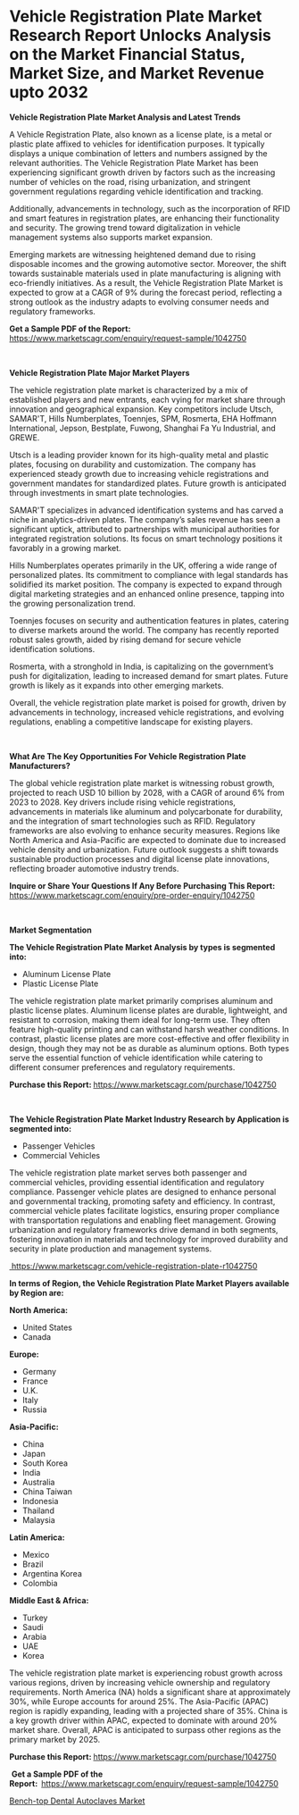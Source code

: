 <p><h1>Vehicle Registration Plate Market Research Report Unlocks Analysis on the Market Financial Status, Market Size, and Market Revenue upto 2032</h1></p><p><strong>Vehicle Registration Plate Market Analysis and Latest Trends</strong></p>
<p><p>A Vehicle Registration Plate, also known as a license plate, is a metal or plastic plate affixed to vehicles for identification purposes. It typically displays a unique combination of letters and numbers assigned by the relevant authorities. The Vehicle Registration Plate Market has been experiencing significant growth driven by factors such as the increasing number of vehicles on the road, rising urbanization, and stringent government regulations regarding vehicle identification and tracking. </p><p>Additionally, advancements in technology, such as the incorporation of RFID and smart features in registration plates, are enhancing their functionality and security. The growing trend toward digitalization in vehicle management systems also supports market expansion. </p><p>Emerging markets are witnessing heightened demand due to rising disposable incomes and the growing automotive sector. Moreover, the shift towards sustainable materials used in plate manufacturing is aligning with eco-friendly initiatives. As a result, the Vehicle Registration Plate Market is expected to grow at a CAGR of 9% during the forecast period, reflecting a strong outlook as the industry adapts to evolving consumer needs and regulatory frameworks.</p></p>
<p><strong>Get a Sample PDF of the Report:&nbsp;</strong> <a href="https://www.marketscagr.com/enquiry/request-sample/1042750?utm_campaign=1905&utm_medium=2&utm_source=Github&utm_content=ia&utm_term=22032025&utm_id=vehicle-registration-plate">https://www.marketscagr.com/enquiry/request-sample/1042750</a></p>
<p>&nbsp;</p>
<p><strong>Vehicle Registration Plate Major Market Players</strong></p>
<p><p>The vehicle registration plate market is characterized by a mix of established players and new entrants, each vying for market share through innovation and geographical expansion. Key competitors include Utsch, SAMAR'T, Hills Numberplates, Toennjes, SPM, Rosmerta, EHA Hoffmann International, Jepson, Bestplate, Fuwong, Shanghai Fa Yu Industrial, and GREWE.</p><p>Utsch is a leading provider known for its high-quality metal and plastic plates, focusing on durability and customization. The company has experienced steady growth due to increasing vehicle registrations and government mandates for standardized plates. Future growth is anticipated through investments in smart plate technologies.</p><p>SAMAR'T specializes in advanced identification systems and has carved a niche in analytics-driven plates. The company’s sales revenue has seen a significant uptick, attributed to partnerships with municipal authorities for integrated registration solutions. Its focus on smart technology positions it favorably in a growing market.</p><p>Hills Numberplates operates primarily in the UK, offering a wide range of personalized plates. Its commitment to compliance with legal standards has solidified its market position. The company is expected to expand through digital marketing strategies and an enhanced online presence, tapping into the growing personalization trend.</p><p>Toennjes focuses on security and authentication features in plates, catering to diverse markets around the world. The company has recently reported robust sales growth, aided by rising demand for secure vehicle identification solutions.</p><p>Rosmerta, with a stronghold in India, is capitalizing on the government’s push for digitalization, leading to increased demand for smart plates. Future growth is likely as it expands into other emerging markets.</p><p>Overall, the vehicle registration plate market is poised for growth, driven by advancements in technology, increased vehicle registrations, and evolving regulations, enabling a competitive landscape for existing players.</p></p>
<p>&nbsp;</p>
<p><strong>What Are The Key Opportunities For Vehicle Registration Plate Manufacturers?</strong></p>
<p><p>The global vehicle registration plate market is witnessing robust growth, projected to reach USD 10 billion by 2028, with a CAGR of around 6% from 2023 to 2028. Key drivers include rising vehicle registrations, advancements in materials like aluminum and polycarbonate for durability, and the integration of smart technologies such as RFID. Regulatory frameworks are also evolving to enhance security measures. Regions like North America and Asia-Pacific are expected to dominate due to increased vehicle density and urbanization. Future outlook suggests a shift towards sustainable production processes and digital license plate innovations, reflecting broader automotive industry trends.</p></p>
<p><strong>Inquire or Share Your Questions If Any Before Purchasing This Report:</strong> <a href="https://www.marketscagr.com/enquiry/pre-order-enquiry/1042750?utm_campaign=1905&utm_medium=2&utm_source=Github&utm_content=ia&utm_term=22032025&utm_id=vehicle-registration-plate">https://www.marketscagr.com/enquiry/pre-order-enquiry/1042750</a></p>
<p>&nbsp;</p>
<p><strong>Market Segmentation</strong></p>
<p><strong>The Vehicle Registration Plate Market Analysis by types is segmented into:</strong></p>
<p><ul><li>Aluminum License Plate</li><li>Plastic License Plate</li></ul></p>
<p><p>The vehicle registration plate market primarily comprises aluminum and plastic license plates. Aluminum license plates are durable, lightweight, and resistant to corrosion, making them ideal for long-term use. They often feature high-quality printing and can withstand harsh weather conditions. In contrast, plastic license plates are more cost-effective and offer flexibility in design, though they may not be as durable as aluminum options. Both types serve the essential function of vehicle identification while catering to different consumer preferences and regulatory requirements.</p></p>
<p><strong>Purchase this Report:&nbsp;</strong><a href="https://www.marketscagr.com/purchase/1042750?utm_campaign=1905&utm_medium=2&utm_source=Github&utm_content=ia&utm_term=22032025&utm_id=vehicle-registration-plate">https://www.marketscagr.com/purchase/1042750</a></p>
<p>&nbsp;</p>
<p><strong>The Vehicle Registration Plate Market Industry Research by Application is segmented into:</strong></p>
<p><ul><li>Passenger Vehicles</li><li>Commercial Vehicles</li></ul></p>
<p><p>The vehicle registration plate market serves both passenger and commercial vehicles, providing essential identification and regulatory compliance. Passenger vehicle plates are designed to enhance personal and governmental tracking, promoting safety and efficiency. In contrast, commercial vehicle plates facilitate logistics, ensuring proper compliance with transportation regulations and enabling fleet management. Growing urbanization and regulatory frameworks drive demand in both segments, fostering innovation in materials and technology for improved durability and security in plate production and management systems.</p></p>
<p><a href="https://www.marketscagr.com/vehicle-registration-plate-r1042750?utm_campaign=1905&utm_medium=2&utm_source=Github&utm_content=ia&utm_term=22032025&utm_id=vehicle-registration-plate">&nbsp;https://www.marketscagr.com/vehicle-registration-plate-r1042750</a></p>
<p><strong>In terms of Region, the Vehicle Registration Plate Market Players available by Region are:</strong></p>
<p>
    <p> <strong> North America: </strong>
        <ul>
            <li>United States</li>
            <li>Canada</li>
        </ul>
        </p> 
    <p> <strong> Europe: </strong>
        <ul>
            <li>Germany</li>
            <li>France</li>
            <li>U.K.</li>
            <li>Italy</li>
            <li>Russia</li>
        </ul>
        </p> 
    <p> <strong> Asia-Pacific: </strong>
        <ul>
            <li>China</li>
            <li>Japan</li>
            <li>South Korea</li>
            <li>India</li>
            <li>Australia</li>
            <li>China Taiwan</li>
            <li>Indonesia</li>
            <li>Thailand</li>
            <li>Malaysia</li>
        </ul>
        </p> 
    <p> <strong> Latin America: </strong>
        <ul>
            <li>Mexico</li>
            <li>Brazil</li>
            <li>Argentina Korea</li>
            <li>Colombia</li>
        </ul>
        </p> 
    <p> <strong> Middle East & Africa: </strong>
        <ul>
            <li>Turkey</li>
            <li>Saudi</li>
            <li>Arabia</li>
            <li>UAE</li>
            <li>Korea</li>
        </ul>
    </p>
    </p>
<p><p>The vehicle registration plate market is experiencing robust growth across various regions, driven by increasing vehicle ownership and regulatory requirements. North America (NA) holds a significant share at approximately 30%, while Europe accounts for around 25%. The Asia-Pacific (APAC) region is rapidly expanding, leading with a projected share of 35%. China is a key growth driver within APAC, expected to dominate with around 20% market share. Overall, APAC is anticipated to surpass other regions as the primary market by 2025.</p></p>
<p><strong>Purchase this Report: </strong><a href="https://www.marketscagr.com/purchase/1042750?utm_campaign=1905&utm_medium=2&utm_source=Github&utm_content=ia&utm_term=22032025&utm_id=vehicle-registration-plate">https://www.marketscagr.com/purchase/1042750</a></p>
<p>&nbsp;<strong>Get a Sample PDF of the Report:&nbsp;&nbsp;</strong><a href="https://www.marketscagr.com/enquiry/request-sample/1042750?utm_campaign=1905&utm_medium=2&utm_source=Github&utm_content=ia&utm_term=22032025&utm_id=vehicle-registration-plate">https://www.marketscagr.com/enquiry/request-sample/1042750</a></p>
<p><strong></strong></p>
<p><p><a href="https://github.com/AshikRahman991/Market-Research-Report-List-2/blob/main/bench-top-dental-autoclaves-market.md?utm_campaign=1905&utm_medium=2&utm_source=Github&utm_content=ia&utm_term=22032025&utm_id=vehicle-registration-plate">Bench-top Dental Autoclaves Market</a></p></p>